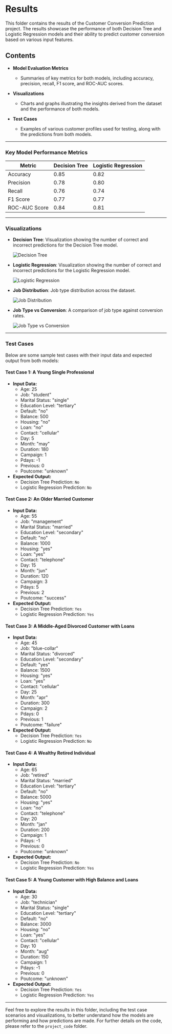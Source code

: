 # Results

This folder contains the results of the Customer Conversion Prediction project. The results showcase the performance of both Decision Tree and Logistic Regression models and their ability to predict customer conversion based on various input features.

## Contents

- **Model Evaluation Metrics**
  - Summaries of key metrics for both models, including accuracy, precision, recall, F1 score, and ROC-AUC scores.

- **Visualizations**
  - Charts and graphs illustrating the insights derived from the dataset and the performance of both models.

- **Test Cases**
  - Examples of various customer profiles used for testing, along with the predictions from both models.

---

### Key Model Performance Metrics

| Metric          | Decision Tree | Logistic Regression |
|------------------|---------------|---------------------|
| Accuracy         | 0.85          | 0.82                |
| Precision        | 0.78          | 0.80                |
| Recall           | 0.76          | 0.74                |
| F1 Score         | 0.77          | 0.77                |
| ROC-AUC Score    | 0.84          | 0.81                |

---

### Visualizations

- **Decision Tree**: Visualization showing the number of correct and incorrect predictions for the Decision Tree model.

  ![Decision Tree](https://github.com/HARXHTIWARI/customer-conversion-prediction/blob/main/Results./Decision%20Tree.png)

- **Logistic Regression**: Visualization showing the number of correct and incorrect predictions for the Logistic Regression model.

  ![Logistic Regression](https://github.com/HARXHTIWARI/customer-conversion-prediction/blob/main/Results./Logistic%20Regression.png)

- **Job Distribution**: Job type distribution across the dataset.
  
  ![Job Distribution](https://github.com/HARXHTIWARI/customer-conversion-prediction/blob/main/Dataset/images/Count%20of%20Jobs.png)

- **Job Type vs Conversion**: A comparison of job type against conversion rates.
  
  ![Job Type vs Conversion](https://github.com/HARXHTIWARI/customer-conversion-prediction/blob/main/Dataset/images/Job%20Type%20vs.%20Conversion.png)

---

### Test Cases

Below are some sample test cases with their input data and expected output from both models:

#### Test Case 1: A Young Single Professional
*   **Input Data:**
    *   Age: 25
    *   Job: "student"
    *   Marital Status: "single"
    *   Education Level: "tertiary"
    *   Default: "no"
    *   Balance: 500
    *   Housing: "no"
    *   Loan: "no"
    *   Contact: "cellular"
    *   Day: 5
    *   Month: "may"
    *   Duration: 180
    *   Campaign: 1
    *   Pdays: -1
    *   Previous: 0
    *   Poutcome: "unknown"
*   **Expected Output:**
    *   Decision Tree Prediction: `No`
    *   Logistic Regression Prediction: `No`

#### Test Case 2: An Older Married Customer
*   **Input Data:**
    *   Age: 55
    *   Job: "management"
    *   Marital Status: "married"
    *   Education Level: "secondary"
    *   Default: "no"
    *   Balance: 1000
    *   Housing: "yes"
    *   Loan: "yes"
    *   Contact: "telephone"
    *   Day: 15
    *   Month: "jun"
    *   Duration: 120
    *   Campaign: 3
    *   Pdays: 5
    *   Previous: 2
    *   Poutcome: "success"
*   **Expected Output:**
    *   Decision Tree Prediction: `Yes`
    *   Logistic Regression Prediction: `Yes`

#### Test Case 3: A Middle-Aged Divorced Customer with Loans
*   **Input Data:**
    *   Age: 45
    *   Job: "blue-collar"
    *   Marital Status: "divorced"
    *   Education Level: "secondary"
    *   Default: "yes"
    *   Balance: 1500
    *   Housing: "yes"
    *   Loan: "yes"
    *   Contact: "cellular"
    *   Day: 25
    *   Month: "apr"
    *   Duration: 300
    *   Campaign: 2
    *   Pdays: 0
    *   Previous: 1
    *   Poutcome: "failure"
*   **Expected Output:**
    *   Decision Tree Prediction: `Yes`
    *   Logistic Regression Prediction: `No`

#### Test Case 4: A Wealthy Retired Individual
*   **Input Data:**
    *   Age: 65
    *   Job: "retired"
    *   Marital Status: "married"
    *   Education Level: "tertiary"
    *   Default: "no"
    *   Balance: 5000
    *   Housing: "yes"
    *   Loan: "no"
    *   Contact: "telephone"
    *   Day: 20
    *   Month: "jan"
    *   Duration: 200
    *   Campaign: 1
    *   Pdays: -1
    *   Previous: 0
    *   Poutcome: "unknown"
*   **Expected Output:**
    *   Decision Tree Prediction: `No`
    *   Logistic Regression Prediction: `Yes`

#### Test Case 5: A Young Customer with High Balance and Loans
*   **Input Data:**
    *   Age: 30
    *   Job: "technician"
    *   Marital Status: "single"
    *   Education Level: "tertiary"
    *   Default: "no"
    *   Balance: 3000
    *   Housing: "no"
    *   Loan: "yes"
    *   Contact: "cellular"
    *   Day: 10
    *   Month: "aug"
    *   Duration: 150
    *   Campaign: 1
    *   Pdays: -1
    *   Previous: 0
    *   Poutcome: "unknown"
*   **Expected Output:**
    *   Decision Tree Prediction: `Yes`
    *   Logistic Regression Prediction: `Yes`

---

Feel free to explore the results in this folder, including the test case scenarios and visualizations, to better understand how the models are performing and how predictions are made. For further details on the code, please refer to the `project_code` folder.

